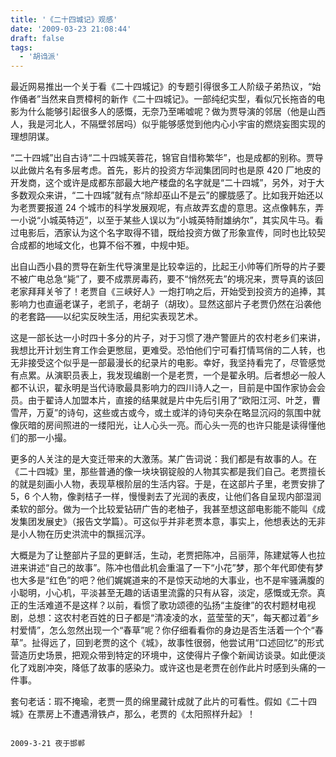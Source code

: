 ```yaml
---
title: '《二十四城记》观感'
date: '2009-03-23 21:08:44'
draft: false
tags:
  - '胡诌派'
---
```


最近网易推出一个关于看《二十四城记》的专题引得很多工人阶级子弟热议，“始作俑者”当然来自贾樟柯的新作《二十四城记》。一部纯纪实型，看似冗长拖沓的电影为什么能够引起很多人的感慨，无奈乃至唏嘘呢？做为贾导演的邻居（他是山西人，我是河北人，不隔壁邻居吗）似乎能够感觉到他内心小宇宙的燃烧妄图实现的理想阴谋。

“二十四城”出自古诗“二十四城芙蓉花，锦官自惜称繁华”，也是成都的别称。贾导以此做片名有多层考虑。首先，影片的投资方华润集团同时也是原 420 厂地皮的开发商，这个或许是成都东部最大地产楼盘的名字就是“二十四城”，另外，对于大多数观众来讲，“二十四城”就有点“除却巫山不是云”的朦胧感了。比如我开始还以为老贾要报道 24 个城市的科学发展观呢，有点故弄玄虚的意思。这点像韩东，弄一小说“小城英特迈”，以至于某些人误以为“小城英特耐雄纳尔”，其实风牛马。看过电影后，洒家认为这个名字取得不错，既给投资方做了形象宣传，同时也比较契合成都的地域文化，也算不俗不雅，中规中矩。

出自山西小县的贾导在新生代导演里是比较幸运的，比起王小帅等们所导的片子要不被广电总急“毙”了，要不成票房毒药，要不“悄然死去”的境况来，贾导真的该回老家拜拜关爷了！老贾自《三峡好人》一炮打响之后，开始受到投资方的追捧，其影响力也直逼老谋子，老凯子，老胡子（胡玫）。显然这部片子老贾仍然在沿袭他的老套路——以纪实反映生活，用纪实表现艺术。

这是一部长达一小时四十多分的片子，对于习惯了港产警匪片的农村老乡们来讲，我想比开计划生育工作会更憋屈，更难受。恐怕他们宁可看打情骂俏的二人转，也无非接受这个似乎是一部最漫长的纪录片的电影。幸好，我坚持看完了，尽管感觉有点累。从演职员表上，我发现编剧一个是老贾，一个是翟永明。后者想必一般人都不认识，翟永明是当代诗歌最具影响力的四川诗人之一，目前是中国作家协会会员。由于翟诗人加盟本片，直接的结果就是片中先后引用了“欧阳江河、叶芝，曹雪芹，万夏”的诗句，这些或古或今，或土或洋的诗句夹杂在略显沉闷的氛围中就像灰暗的房间照进的一缕阳光，让人心头一亮。而心头一亮的也许只能是读得懂他们的那一小撮。

更多的人关注的是大变迁带来的大激荡。某广告词说：我们都是有故事的人。在《二十四城》里，那些普通的像一块块钢锭般的人物其实都是我们自己。老贾擅长的就是刻画小人物，表现草根阶层的生活内容。于是，在这部片子里，老贾安排了 5，6 个人物，像剥桔子一样，慢慢剥去了光润的表皮，让他们各自呈现内部湿润柔软的部分。做为一个比较爱钻研广告的老柚子，我甚至想这部电影能不能叫《成发集团发展史》（报告文学篇）。可这似乎并非老贾本意，事实上，他想表达的无非是小人物在历史洪流中的飘摇沉浮。

大概是为了让整部片子显的更鲜活，生动，老贾把陈冲，吕丽萍，陈建斌等人也拉进来讲述“自己的故事”。陈冲也借此机会重温了一下“小花”梦，那个年代即使有梦也大多是“红色”的吧？他们娓娓道来的不是惊天动地的大事业，也不是牢骚满腹的小聪明，小心机，平淡甚至无趣的话语里流露的只有从容，淡定，感慨或无奈。真正的生活难道不是这样？以前，看惯了歌功颂德的弘扬“主旋律”的农村题材电视剧，总想：这农村老百姓的日子都是“清凌凌的水，蓝莹莹的天”，每天都过着“乡村爱情”，怎么忽然出现一个“春草”呢？你仔细看看你的身边是否生活着一个个“春草”。扯得远了，回到老贾的这个《城》，故事性很弱，他尝试用“口述回忆”的形式营造历史场景，把观众带到特定的环境中，这使得片子像个新闻访谈录。如此便淡化了戏剧冲突，降低了故事的感染力。或许这也是老贾在创作此片时感到头痛的一件事。

套句老话：瑕不掩瑜，老贾一贯的绵里藏针成就了此片的可看性。假如《二十四城》在票房上不遭遇滑铁卢，那么，老贾的《太阳照样升起》！

                                                                                                                         2009-3-21 夜于邯郸
